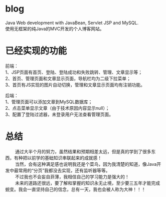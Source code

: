 # blog
Java Web development with JavaBean, Servlet JSP and MySQL.<br>
使用无框架的纯Java的MVC开发的个人博客网站。

# 已经实现的功能

前端：<br>
1、JSP页面有首页、登陆、登陆成功和失败跳转、管理、文章显示等；<br>
2、首页、管理页面和文章显示页面，导航栏均为二级下拉菜单；<br>
3、首页有JS实现的图片自动切换，管理和文章显示页面均有注销功能。<br>

后端：<br>
1、管理页面可以添加文章到MySQL数据库；<br>
2、点击菜单显示文章（由于技术原因内容显示null）；<br>
3、配置了登陆过滤器，未登录用户无法查看管理页面。<br>

# 总结
&nbsp;&nbsp;&nbsp;&nbsp;&nbsp;&nbsp;&nbsp;&nbsp;通过大半个月的努力，虽然结果和预期相差太远，但是真的学到了很多东西，有种把以前学的基础知识串联起来的成就感！<br>
&nbsp;&nbsp;&nbsp;&nbsp;&nbsp;&nbsp;&nbsp;&nbsp;当然，会有这种满足感也说明我还是个菜鸟，因为我清楚的知道，像Java开发中最常用的“分页”我都没去实现，还有监听器等等。<br>
&nbsp;&nbsp;&nbsp;&nbsp;&nbsp;&nbsp;&nbsp;&nbsp;不过我也不会妄自菲薄，我相信自己的学习能力是强大的！<br>
&nbsp;&nbsp;&nbsp;&nbsp;&nbsp;&nbsp;&nbsp;&nbsp;未来的道路还很远，要了解和掌握的知识永无止境，至少要三五年才能完成蜕变。我会一直坚持自己的信念，总有一天，我也会被人称为大神！！！<br>
